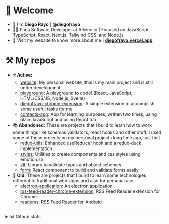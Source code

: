 # 👋 Welcome 

- 👤  I'm **Diego Rayo** | **@diegofrayo**
- 👨‍💻  I'm a Software Developer at Arlene.io | Focused on JavaScript, TypeScript, React, Next.js, Tailwind CSS, and Node.js
- 🔗  Visit my website to know more about me | **[diegofrayo.vercel.app](http://diegofrayo.vercel.app)**

# ⚒️ My repos

- **⭐ Active:**
  - [website](https://github.com/diegofrayo/website): My personal website, this is my main project and is still under development
  - [playground](https://github.com/diegofrayo/playground): A playground to code! (React, JavaScript, HTML/CSS/JS, Node.js, Svelte)
  - [diegofrayo-chrome-extension](https://github.com/diegofrayo/diegofrayo-chrome-extension): A simple extension to accomplish some useful tasks for me
  - [contacts-app](https://github.com/diegofrayo/contacts-app): App for learning purposes, written two times, using plain JavaScript and using React too
- 📚 **Abandoned:** These are projects that I build to learn how to work some things like schemas validators, react hooks and other stuff. I used some of these projects on my personal projects long time ago, just that
  - [redux-utils](https://github.com/diegofrayo/redux-utils): Enhanced useReducer hook and a redux-duck implementation
  - [styles](https://github.com/diegofrayo/styles): Utilities to create components and css styles using emotion.sh
  - [vlt](https://github.com/diegofrayo/vlt): Library to validate types and object schemes
  - [form](https://github.com/diegofrayo/form): React component to build and validate forms easily
- 🤖 **Old:** These are projects that I build to learn some technologies different to traditional web-apps and also for personal use
  - [electron-application](https://github.com/diegofrayo/electron-application): An electron application
  - [rss-feed-reader-chrome-extension](https://github.com/diegofrayo/rss-feed-reader-chrome-extension): RSS Feed Reader extension for Chrome
  - [readerss](https://github.com/diegofrayo/readerss): RSS Feed Reader for Android

---

<details> 
	<summary>📊 Github stats</summary>
	<br>
	<img src="https://github-readme-stats-sigma-five.vercel.app/api?username=diegofrayo&count_private=true&show_icons=true&theme=dracula" alt="GitHub Stats" align="top" style="max-width:100%;">
</details>
